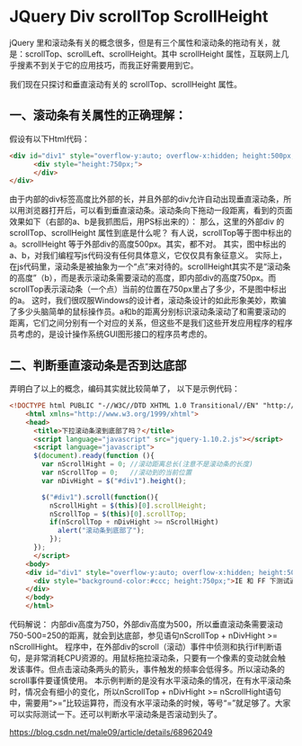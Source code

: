 # JQuery Div scrollTop ScrollHeight

jQuery 里和滚动条有关的概念很多，但是有三个属性和滚动条的拖动有关，就是：scrollTop、scrollLeft、scrollHeight。其中 scrollHeight 属性，互联网上几乎搜素不到关于它的应用技巧，而我正好需要用到它。

我们现在只探讨和垂直滚动有关的 scrollTop、scrollHeight 属性。

## 一、滚动条有关属性的正确理解：

假设有以下Html代码：

```html
<div id="div1" style="overflow-y:auto; overflow-x:hidden; height:500px;">
      <div style="height:750px;">
      </div>
</div> 
```

由于内部的div标签高度比外部的长，并且外部的div允许自动出现垂直滚动条，所以用浏览器打开后，可以看到垂直滚动条。滚动条向下拖动一段距离，看到的页面效果如下（右部的a、b是我抓图后，用PS标出来的）： 
那么，这里的外部div 的scrollTop、scrollHeight 属性到底是什么呢？ 
有人说，scrollTop等于图中标出的a。scrollHeight 等于外部div的高度500px。其实，都不对。 
其实，图中标出的a、b，对我们编程写js代码没有任何具体意义，它仅仅具有象征意义。 
实际上，在js代码里，滚动条是被抽象为一个“点”来对待的。scrollHeight其实不是“滚动条的高度”（b），而是表示滚动条需要滚动的高度，即内部div的高度750px。而scrollTop表示滚动条（一个点）当前的位置在750px里占了多少，不是图中标出的a。 
这时，我们很叹服Windows的设计者，滚动条设计的如此形象美妙，欺骗了多少头脑简单的鼠标操作员。a和b的距离分别标识滚动条滚动了和需要滚动的距离，它们之间分别有一个对应的关系，但这些不是我们这些开发应用程序的程序员考虑的，是设计操作系统GUI图形接口的程序员考虑的。

## 二、判断垂直滚动条是否到达底部 

弄明白了以上的概念，编码其实就比较简单了， 以下是示例代码：

```html
<!DOCTYPE html PUBLIC "-//W3C//DTD XHTML 1.0 Transitional//EN" "http://www.w3.org/TR/xhtml1/DTD/xhtml1-transitional.dtd">
    <html xmlns="http://www.w3.org/1999/xhtml">
    <head>
      <title>下拉滚动条滚到底部了吗？</title>
      <script language="javascript" src="jquery-1.10.2.js"></script>
      <script language="javascript">
      $(document).ready(function (){
        var nScrollHight = 0; //滚动距离总长(注意不是滚动条的长度)
        var nScrollTop = 0;   //滚动到的当前位置
        var nDivHight = $("#div1").height();

        $("#div1").scroll(function(){
          nScrollHight = $(this)[0].scrollHeight;
          nScrollTop = $(this)[0].scrollTop;
          if(nScrollTop + nDivHight >= nScrollHight)
            alert("滚动条到底部了");
          });
      });
      </script>
    <body>
    <div id="div1" style="overflow-y:auto; overflow-x:hidden; height:500px;">
      <div style="background-color:#ccc; height:750px;">IE 和 FF 下测试通过</div>
    </div>
    </body>
    </html> 
```

代码解说： 
内部div高度为750，外部div高度为500，所以垂直滚动条需要滚动750-500=250的距离，就会到达底部，参见语句nScrollTop + nDivHight >= nScrollHight。 
程序中，在外部div的scroll（滚动）事件中侦测和执行if判断语句，是非常消耗CPU资源的。用鼠标拖拉滚动条，只要有一个像素的变动就会触发该事件。但点击滚动条两头的箭头，事件触发的频率会低得多。所以滚动条的scroll事件要谨慎使用。 
本示例判断的是没有水平滚动条的情况，在有水平滚动条时，情况会有细小的变化，所以nScrollTop + nDivHight >= nScrollHight语句中，需要用“>=”比较运算符，而没有水平滚动条的时候，等号“=”就足够了。大家可以实际测试一下。还可以判断水平滚动条是否滚动到头了。



https://blog.csdn.net/male09/article/details/68962049